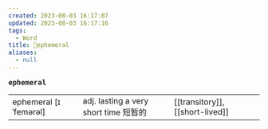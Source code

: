 ```yaml
---
created: 2023-08-03 16:17:07
updated: 2023-08-03 16:17:16
tags:
  - Word
title: 📖ephemeral
aliases:
  - null
---
```


<pre><strong>ephemeral</strong></pre>
|   |   |   |
|---|---|---|
|ephemeral [ɪˈfemərəl]|adj. lasting a very short time 短暂的|[[transitory]], [[short-lived]]|